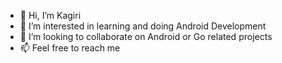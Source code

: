 - 👋 Hi, I’m Kagiri
- 👀 I’m interested in learning and  doing Android Development 
- 💞️ I’m looking to collaborate on Android or Go related projects
- 📫 Feel free to reach me

<!---
Kagiri11/Kagiri11 is a ✨ special ✨ repository because its `README.md` (this file) appears on your GitHub profile.
You can click the Preview link to take a look at your changes.
--->
